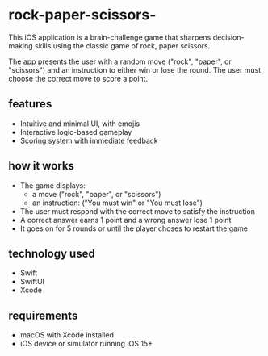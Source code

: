 # rock-paper-scissors-

This iOS application is a brain-challenge game that sharpens decision-making skills using the classic game of rock, paper scissors.

The app presents the user with a random move ("rock", "paper", or "scissors") and an instruction to either win or lose the round. The user must choose the correct move to score a point.

## features

- Intuitive and minimal UI, with emojis
- Interactive logic-based gameplay
- Scoring system with immediate feedback

## how it works

- The game displays:
    - a move ("rock", "paper", or "scissors")
    - an instruction: ("You must win" or "You must lose")
- The user must respond with the correct move to satisfy the instruction
- A correct answer earns 1 point and a wrong answer lose 1 point
- It goes on for 5 rounds or until the player choses to restart the game

## technology used

- Swift
- SwiftUI
- Xcode

## requirements

- macOS with Xcode installed
- iOS device or simulator running iOS 15+
